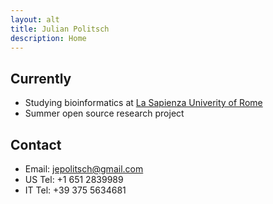 ```yaml
---
layout: alt
title: Julian Politsch
description: Home
---
```


## Currently

* Studying bioinformatics at [La Sapienza Univerity of Rome](https://www.uniroma1.it/en/)
* Summer open source research project

## Contact 

* Email: [jepolitsch@gmail.com](mailto:jepolitsch@gmail.com)
* US Tel: +1 651 2839989
* IT Tel: +39 375 5634681

